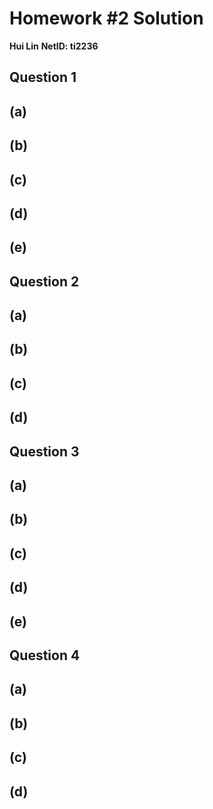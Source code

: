 # Homework #2 Solution
**Hui Lin**
**NetID: ti2236**

## Question 1
## (a)
## (b)
## (c)
## (d)
## (e)

## Question 2
## (a)
## (b)
## (c)
## (d)

## Question 3
## (a)
## (b)
## (c)
## (d)
## (e)

## Question 4
## (a)
## (b)
## (c)
## (d)